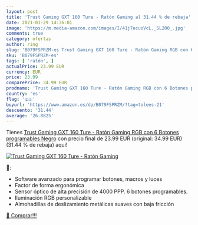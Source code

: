 ```yaml
---
layout: post
title: 'Trust Gaming GXT 160 Ture - Ratón Gaming al 31.44 % de rebaja'
date: 2021-01-29 14:36:01
image: 'https://m.media-amazon.com/images/I/41j7ecuoVcL._SL200_.jpg'
comments: true
category: ofertas
author: ring
slug: 'B079FSPRZM-es Trust Gaming GXT 160 Ture - Ratón Gaming RGB con 6 Botones...'
sku: 'B079FSPRZM-es'
tags: [ 'ratón', ]
actualPrice: 23.99 EUR
currency: EUR
price: 23.99
comparePrice: 34.99 EUR
prodname: 'Trust Gaming GXT 160 Ture - Ratón Gaming RGB con 6 Botones programables  Negro'
country: 'es'
flag: '🇪🇸'
buyurl: 'https://www.amazon.es/dp/B079FSPRZM/?tag=tolees-21'
descuento: '31.44'
average: '26.8825'
---
```


Tienes [Trust Gaming GXT 160 Ture - Ratón Gaming RGB con 6 Botones programables  Negro](https://www.amazon.es/dp/B079FSPRZM/?tag=tolees-21) con precio final de  23.99 EUR (original: 34.99 EUR) (31.44 %  de rebaja) aqui!

[![Trust Gaming GXT 160 Ture - Ratón Gaming](https://m.media-amazon.com/images/I/41j7ecuoVcL._SL200_.jpg)](https://www.amazon.es/dp/B079FSPRZM/?tag=tolees-21)

🔎:

- Software avanzado para programar botones, macros y luces
- Factor de forma ergonómica
- Sensor óptico de alta precisión de 4000 PPP. 6 botones programables.
- Iluminación RGB personalizable
- Almohadillas de deslizamiento metálicas suaves con baja fricción

[🛒 Comprar!!!](https://www.amazon.es/dp/B079FSPRZM/?tag=tolees-21)
